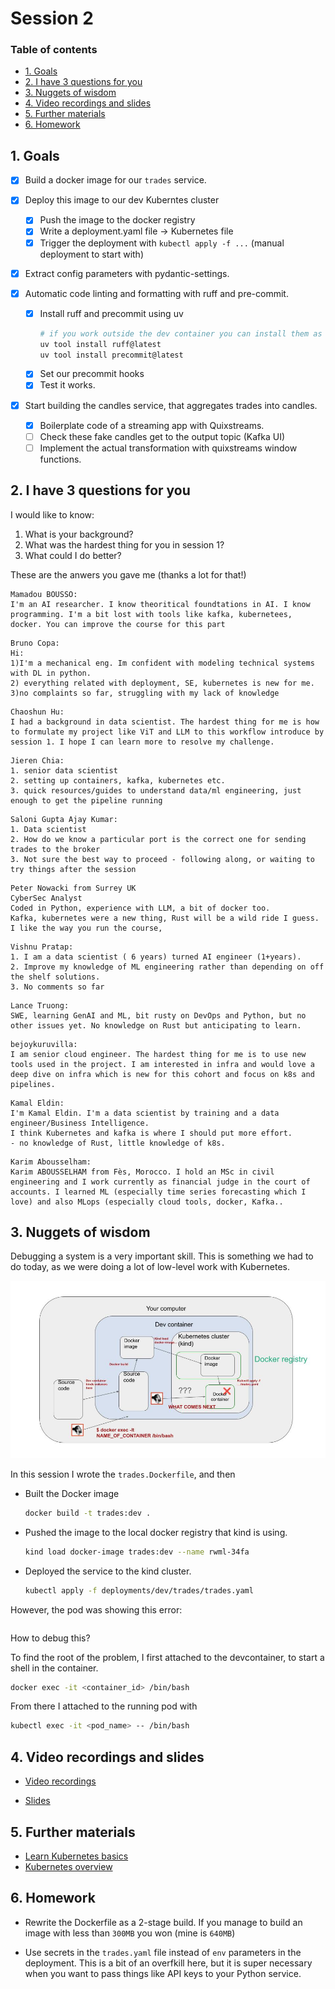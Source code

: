 # Session 2

### Table of contents

- [1. Goals](#1-goals)
- [2. I have 3 questions for you](#2-i-have-3-questions-for-you)
- [3. Nuggets of wisdom](#3-nuggets-of-wisdom)
- [4. Video recordings and slides](#4-video-recordings-and-slides)
- [5. Further materials](#5-further-materials)
- [6. Homework](#6-homework)

## 1. Goals

- [x] Build a docker image for our `trades` service.
- [x] Deploy this image to our dev Kuberntes cluster
    - [x] Push the image to the docker registry
    - [x] Write a deployment.yaml file -> Kubernetes file
    - [x] Trigger the deployment with `kubectl apply -f ...` (manual deployment to start with)

- [x] Extract config parameters with pydantic-settings.

- [x] Automatic code linting and formatting with ruff and pre-commit.
    - [x] Install ruff and precommit using uv 
        ```sh
        # if you work outside the dev container you can install them as follows
        uv tool install ruff@latest
        uv tool install precommit@latest
        ```
    - [x] Set our precommit hooks
    - [x] Test it works.

- [x] Start building the candles service, that aggregates trades into candles.

    - [x] Boilerplate code of a streaming app with Quixstreams.
    - [ ] Check these fake candles get to the output topic (Kafka UI)
    - [ ] Implement the actual transformation with quixstreams window functions.

## 2. I have 3 questions for you

I would like to know:

1. What is your background?
2. What was the hardest thing for you in session 1?
3. What could I do better?

These are the anwers you gave me (thanks a lot for that!)

```
Mamadou BOUSSO:
I'm an AI researcher. I know theoritical foundtations in AI. I know programming. I'm a bit lost with tools like kafka, kubernetees, docker. You can improve the course for this part
```
```
Bruno Copa:
Hi:
1)I'm a mechanical eng. Im confident with modeling technical systems with DL in python. 
2) everything related with deployment, SE, kubernetes is new for me.
3)no complaints so far, struggling with my lack of knowledge
```
```
Chaoshun Hu:
I had a background in data scientist. The hardest thing for me is how to formulate my project like ViT and LLM to this workflow introduce by session 1. I hope I can learn more to resolve my challenge.
```
```
Jieren Chia:
1. senior data scientist
2. setting up containers, kafka, kubernetes etc.
3. quick resources/guides to understand data/ml engineering, just enough to get the pipeline running
```
```
Saloni Gupta Ajay Kumar:
1. Data scientist
2. How do we know a particular port is the correct one for sending trades to the broker
3. Not sure the best way to proceed - following along, or waiting to try things after the session 
```
```
Peter Nowacki from Surrey UK
CyberSec Analyst
Coded in Python, experience with LLM, a bit of docker too.
Kafka, kubernetes were a new thing, Rust will be a wild ride I guess.
I like the way you run the course, 
```
```
Vishnu Pratap:
1. I am a data scientist ( 6 years) turned AI engineer (1+years). 
2. Improve my knowledge of ML engineering rather than depending on off the shelf solutions.
3. No comments so far 
```
```
Lance Truong:
SWE, learning GenAI and ML, bit rusty on DevOps and Python, but no other issues yet. No knowledge on Rust but anticipating to learn.
```
```
bejoykuruvilla:
I am senior cloud engineer. The hardest thing for me is to use new tools used in the project. I am interested in infra and would love a deep dive on infra which is new for this cohort and focus on k8s and pipelines.
```
```
Kamal Eldin:
I'm Kamal Eldin. I'm a data scientist by training and a data engineer/Business Intelligence. 
I think Kubernetes and kafka is where I should put more effort.
- no knowledge of Rust, little knowledge of k8s.
```
```
Karim Abousselham:
Karim ABOUSSELHAM from Fès, Morocco. I hold an MSc in civil engineering and I work currently as financial judge in the court of accounts. I learned ML (especially time series forecasting which I love) and also MLops (especially cloud tools, docker, Kafka..
```


## 3. Nuggets of wisdom

Debugging a system is a very important skill. This is something we had to do today, as we were doing a lot of low-level work with Kubernetes.

![Debugging](./media/debugging_a_pod.jpg)

In this session I wrote the `trades.Dockerfile`, and then

- Built the Docker image
    ```sh
    docker build -t trades:dev .
    ```

- Pushed the image to the local docker registry that kind is using.
    ```sh
    kind load docker-image trades:dev --name rwml-34fa
    ```

- Deployed the service to the kind cluster.
    ```sh
    kubectl apply -f deployments/dev/trades/trades.yaml
    ```

However, the pod was showing this error:
```

```

How to debug this?

To find the root of the problem, I first attached to the devcontainer, to start a shell in the container.

```sh
docker exec -it <container_id> /bin/bash
```

From there I attached to the running pod with
```sh
kubectl exec -it <pod_name> -- /bin/bash
```






## 4. Video recordings and slides

- [Video recordings](https://www.realworldml.net/products/building-a-real-time-ml-system-together-cohort-4/categories/2157424907)

- [Slides](https://www.realworldml.net/products/building-a-real-time-ml-system-together-cohort-4/categories/2157424907/posts/2186739148)


## 5. Further materials

- [Learn Kubernetes basics](https://kubernetes.io/docs/tutorials/kubernetes-basics/)
- [Kubernetes overview](https://kubernetes.io/docs/concepts/overview/)




## 6. Homework

- Rewrite the Dockerfile as a 2-stage build. If you manage to build an image with less than `300MB` you won (mine is `640MB`)

- Use secrets in the `trades.yaml` file instead of `env` parameters in the deployment. This is a bit of an overfkill here, but it is super
necessary when you want to pass things like API keys to your Python service.


